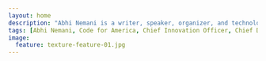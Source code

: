 ```yaml
---
layout: home
description: "Abhi Nemani is a writer, speaker, organizer, and technologist. He's the founder of govtech startup, EthosLabs.us, and the Chief Innovation Officer for the City of Sacramento. He most recently served as the first Chief Data Officer for the City of Los Angeles, where he led the city's efforts to build an open LA."
tags: [Abhi Nemani, Code for America, Chief Innovation Officer, Chief Data Officer, open data]
image:
  feature: texture-feature-01.jpg
---
```

